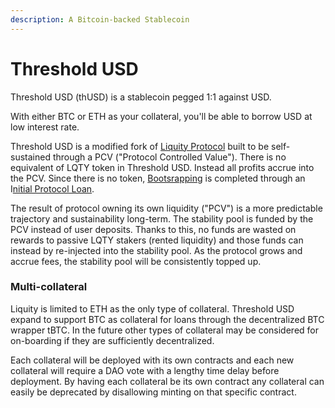 ```yaml
---
description: A Bitcoin-backed Stablecoin
---
```


# Threshold USD

Threshold USD (thUSD) is a stablecoin pegged 1:1 against USD.

With either BTC or ETH as your collateral, you'll be able to borrow USD at low interest rate.

Threshold USD is a modified fork of [Liquity Protocol](https://www.liquity.org/) built to be self-sustained through a PCV ("Protocol Controlled Value"). There is no equivalent of LQTY token in Threshold USD. Instead all profits accrue into the PCV. Since there is no token, [Bootsrapping](threshold-usd/) is completed through an I[nitial Protocol Loan](threshold-usd/initial-protocol-loan.md).&#x20;

The result of protocol owning its own liquidity ("PCV") is a more predictable trajectory and sustainability long-term. The stability pool is funded by the PCV instead of user deposits. Thanks to this, no funds are wasted on rewards to passive LQTY stakers (rented liquidity) and those funds can instead by re-injected into the stability pool. As the protocol grows and accrue fees, the stability pool will be consistently topped up.&#x20;

### Multi-collateral

Liquity is limited to ETH as the only type of collateral. Threshold USD expand to support BTC as collateral for loans through the decentralized BTC wrapper tBTC. In the future other types of collateral may be considered for on-boarding if they are sufficiently decentralized.&#x20;

Each collateral will be deployed with its own contracts and each new collateral will require a DAO vote with a lengthy time delay before deployment. By having each collateral be its own contract any collateral can easily be deprecated by disallowing minting on that specific contract.&#x20;

